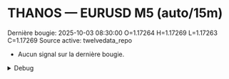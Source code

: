 # THANOS — EURUSD M5 (auto/15m)
Dernière bougie: 2025-10-03 08:30:00  O=1.17264  H=1.17269  L=1.17263  C=1.17269
Source active: twelvedata_repo

- Aucun signal sur la dernière bougie.

<details><summary>Debug</summary>

- TD_API_KEY manquant.

</details>